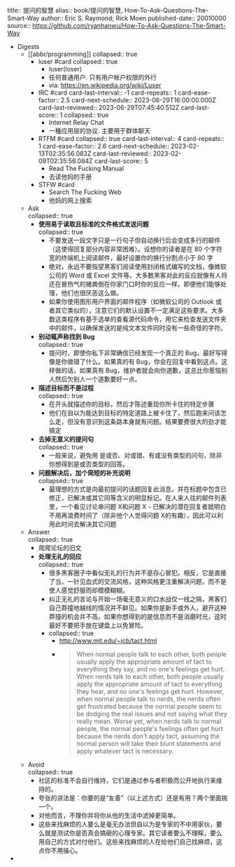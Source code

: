 title:: 提问的智慧
alias:: book/提问的智慧, How-To-Ask-Questions-The-Smart-Way
author:: Eric S. Raymond; Rick Moen
published-date:: 20010000
source:: https://github.com/ryanhanwu/How-To-Ask-Questions-The-Smart-Way

- Digests
  - [[abbr/programming]]
    collapsed:: true
    - luser #card
      collapsed:: true
      - luser(loser)
      - 任何普通用户. 只有用户帐户权限的外行
      - via: https://en.wikipedia.org/wiki/Luser
    - IRC #card
      card-last-interval:: -1
      card-repeats:: 1
      card-ease-factor:: 2.5
      card-next-schedule:: 2023-06-29T16:00:00.000Z
      card-last-reviewed:: 2023-06-29T07:45:40.512Z
      card-last-score:: 1
      collapsed:: true
      - Internet Relay Chat
      - 一種应用层的协议. 主要用于群体聊天
    - RTFM #card
      collapsed:: true
      card-last-interval:: 4
      card-repeats:: 1
      card-ease-factor:: 2.6
      card-next-schedule:: 2023-02-13T02:35:56.083Z
      card-last-reviewed:: 2023-02-09T02:35:56.084Z
      card-last-score:: 5
      - Read The Fucking Manual
      - 去读他妈的手册
    - STFW #card
      - Search The Fucking Web
      - 他妈的网上搜索
  - Ask  
    collapsed:: true
    - **使用易于读取且标准的文件格式发送问题**  
      collapsed:: true
      - 不要发送一段文字只是一行句子但自动换行后会变成多行的邮件（这使得回复部分内容非常困难）。设想你的读者是在 80 个字符宽的终端机上阅读邮件，最好设置你的换行分割点小于 80 字
      - 绝对，永远不要指望黑客们阅读使用封闭格式编写的文档，像微软公司的 Word 或 Excel 文件等。大多数黑客对此的反应就像有人将还在冒热气的猪粪倒在你家门口时你的反应一样。即便他们能够处理，他们也很厌恶这么做。
      - 如果你使用图形用户界面的邮件程序（如微软公司的 Outlook 或者其它类似的），注意它们的默认设置不一定满足这些要求。大多数这类程序有基于选单的查看源代码命令，用它来检查发送文件夹中的邮件，以确保发送的是纯文本文件同时没有一些奇怪的字符。
    - **别动辄声称找到 Bug**  
      collapsed:: true
      - 提问时，即使你私下非常确信已经发现一个真正的 Bug，最好写得像是你做错了什么。如果真的有 Bug，你会在回复中看到这点。这样做的话，如果真有 Bug，维护者就会向你道歉，这总比你惹恼别人然后欠别人一个道歉要好一点。
    - **描述目标而不是过程**  
      collapsed:: true
      - 在开头就描述你的目标，然后才陈述重现你所卡住的特定步骤
      - 他们在自以为能达到目标的特定道路上被卡住了，然后跑来问该怎么走，但没有意识到这条路本身就有问题。结果要费很大的劲才能搞定
    - **去掉无意义的提问句**  
      collapsed:: true
      - 一般来说，避免用 是或否、对或错、有或没有类型的问句，除非你想得到是或否类型的回答。
    - **问题解决后，加个简短的补充说明**  
      collapsed:: true
      - 最理想的方式是向最初提问的话题回复此消息，并在标题中包含已修正，已解决或其它同等含义的明显标记。在人来人往的邮件列表里，一个看见讨论串问题 X和问题 X - 已解决的潜在回复者就明白不用再浪费时间了（除非他个人觉得问题 X的有趣），因此可以利用此时间去解决其它问题
  - Answer  
    collapsed:: true
    - 爬爬论坛的旧文
    - **处理无礼的回应**  
      collapsed:: true
      - 很多黑客圈子中看似无礼的行为并不是存心冒犯。相反，它是直接了当，一针见血式的交流风格，这种风格更注重解决问题，而不是使人感觉舒服而却模模糊糊。
      - 纠正无礼的言论与开始一场毫无意义的口水战仅一线之隔，黑客们自己莽撞地越线的情况并不鲜见。如果你是新手或外人，避开这种莽撞的机会并不高。如果你想得到的是信息而不是消磨时光，这时最好不要把手放在键盘上以免冒险。
      - collapsed:: true
        - http://www.mit.edu/~jcb/tact.html
        - > When normal people talk to each other, both people usually apply the appropriate amount of tact to everything they say, and no one's feelings get hurt. When nerds talk to each other, both people usually apply the appropriate amount of tact to everything they hear, and no one's feelings get hurt. However, when normal people talk to nerds, the nerds often get frustrated because the normal people seem to be dodging the real issues and not saying what they really mean. Worse yet, when nerds talk to normal people, the normal people's feelings often get hurt because the nerds don't apply tact, assuming the normal person will take their blunt statements and apply whatever tact is necessary.
  - Avoid  
    collapsed:: true
    - 社区的标准不会自行维持，它们是通过参与者积极而公开地执行来维持的。
    - 夸张的讲法是：你要的是“友善”（以上述方式）还是有用？两个里面挑一个。
    - 对他而言，不理你并将你从他的生活中滤掉更简单。
    - 这些来找麻烦的人要么是毫无办法但自以为是专家的不中用家伙，要么就是测试你是否真会搞砸的心理专家。其它读者要么不理睬，要么用自己的方式对付他们。这些来找麻烦的人在给他们自己找麻烦，这点你不用操心。
-